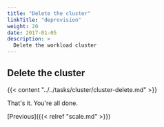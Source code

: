 ```yaml
---
title: "Delete the cluster"
linkTitle: "deprovision"
weight: 20
date: 2017-01-05
description: >
  Delete the workload cluster
---
```


## Delete the cluster

{{< content "../../tasks/cluster/cluster-delete.md" >}}

That's it.
You're all done.

[Previous]({{< relref "scale.md" >}})
